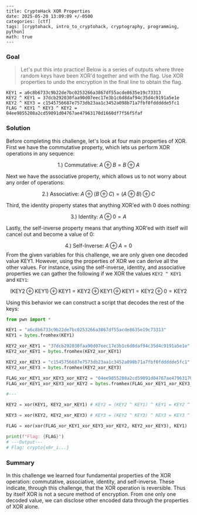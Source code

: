 ```
---
title: CryptoHack XOR Properties
date: 2025-05-20 13:09:09 +/-0500
categories: [ctf]
tags: [cryptohack, intro_to_cryptohack, cryptography, programming, python]   
math: true
---
```

### Goal
> Let's put this into practice! Below is a series of outputs where three random keys have been XOR'd together and with the flag. Use XOR properties to undo the encryption in the final line to obtain the flag.

```
KEY1 = a6c8b6733c9b22de7bc0253266a3867df55acde8635e19c73313  
KEY2 ^ KEY1 = 37dcb292030faa90d07eec17e3b1c6d8daf94c35d4c9191a5e1e  
KEY2 ^ KEY3 = c1545756687e7573db23aa1c3452a098b71a7fbf0fddddde5fc1  
FLAG ^ KEY1 ^ KEY3 ^ KEY2 = 04ee9855208a2cd59091d04767ae47963170d1660df7f56f5faf
```
### Solution
Before completing this challenge, let's look at four main properties of XOR. First we have the commutative property, which lets us perform XOR operations in any sequence:

$$
\text{1.) Commutative: } A \oplus B = B \oplus A 
$$

Next we have the associative property, which allows us to not worry about any order of operations: 

$$
\text{2.) Associative: } A \oplus (B \oplus C) = (A \oplus B) \oplus C
$$

Third, the identity property states that anything XOR'ed with 0 does nothing:

$$
\text{3.) Identity: } A \oplus 0 = A
$$

Lastly, the self-inverse property means that anything XOR'ed with itself will cancel out and become a value of 0:

$$
\text{4.) Self-Inverse: } A \oplus A = 0
$$
From the given variables for this challenge, we are only given one decoded value KEY1. However, using the properties of XOR we can derive all the other values. For instance, using the self-inverse, identity, and associative properties we can gather the following if we XOR the values `KEY2 ^ KEY1` and `KEY1`:

$$
\text{(KEY2} \oplus  \text{KEY1)} \oplus \text{KEY1} = \text{KEY2} \oplus  \text{KEY1} \oplus \text{KEY1} = \text{KEY2} \oplus  0 = \text{KEY2}
$$

Using this behavior we can construct a script that decodes the rest of the keys:

```python
from pwn import *

KEY1 = "a6c8b6733c9b22de7bc0253266a3867df55acde8635e19c73313"
KEY1 = bytes.fromhex(KEY1)

KEY2_xor_KEY1 = "37dcb292030faa90d07eec17e3b1c6d8daf94c35d4c9191a5e1e"
KEY2_xor_KEY1 = bytes.fromhex(KEY2_xor_KEY1)

KEY2_xor_KEY3 = "c1545756687e7573db23aa1c3452a098b71a7fbf0fddddde5fc1"  
KEY2_xor_KEY3 = bytes.fromhex(KEY2_xor_KEY3)

FLAG_xor_KEY1_xor_KEY3_xor_KEY2 = "04ee9855208a2cd59091d04767ae47963170d1660df7f56f5faf"
FLAG_xor_KEY1_xor_KEY3_xor_KEY2 = bytes.fromhex(FLAG_xor_KEY1_xor_KEY3_xor_KEY2)

#---

KEY2 = xor(KEY1, KEY2_xor_KEY1) # KEY2 = (KEY2 ^ KEY1) ^ KEY1 = KEY2 ^ 0

KEY3 = xor(KEY2, KEY2_xor_KEY3) # KEY3 = (KEY2 ^ KEY3) ^ KEY3 = KEY3 ^ 0

FLAG = xor(xor(FLAG_xor_KEY1_xor_KEY3_xor_KEY2, KEY2_xor_KEY3), KEY1)

print(f"Flag: {FLAG}")
# ---Output---
# Flag: crypto{x0r_i...}
```
### Summary
In this challenge we learned four fundamental properties of the XOR operation: commutative, associative, identity, and self-inverse. These indicate, through this challenge, that the XOR operation is reversible. Thus by itself XOR is not a secure method of encryption. From one only one decoded value, we can disclose other encoded data through the properties of XOR alone. 